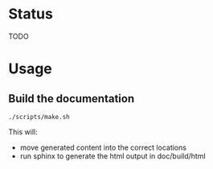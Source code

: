 # Status

TODO

# Usage

## Build the documentation

```
./scripts/make.sh
```
This will:

* move generated content into the correct locations
* run sphinx to generate the html output in doc/build/html
